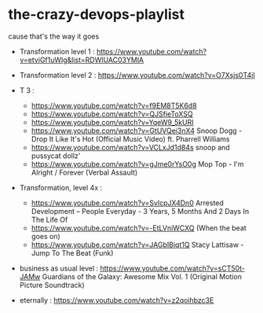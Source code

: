 # the-crazy-devops-playlist

cause that's the way it goes

* Transformation level 1 : https://www.youtube.com/watch?v=etviGf1uWlg&list=RDWIUAC03YMlA
* Transformation level 2 : https://www.youtube.com/watch?v=O7Xsjs0T4jI
* T 3 : 
  * https://www.youtube.com/watch?v=f9EM8T5K6d8
  * https://www.youtube.com/watch?v=QJSfieToXSQ
  * https://www.youtube.com/watch?v=YqeW9_5kURI
  * https://www.youtube.com/watch?v=GtUVQei3nX4 Snoop Dogg - Drop It Like It's Hot (Official Music Video) ft. Pharrell Williams
  * https://www.youtube.com/watch?v=VCLxJd1d84s snoop and pussycat dollz'
  * https://www.youtube.com/watch?v=gJme0rYsO0g Mop Top - I'm Alright / Forever (Verbal Assault)
* Transformation, level 4x :
  * https://www.youtube.com/watch?v=SvlcpJX4Dn0 Arrested Development ‎– People Everyday - 3 Years, 5 Months And 2 Days In The Life Of
  * https://www.youtube.com/watch?v=-EtLVniWCXQ (When the beat goes on)
  * https://www.youtube.com/watch?v=JAGbIBiqt1Q Stacy Lattisaw - Jump To The Beat (Funk)

* business as usual level : https://www.youtube.com/watch?v=sCT50t-JAMw Guardians of the Galaxy: Awesome Mix Vol. 1 (Original Motion Picture Soundtrack)
  
* eternally : https://www.youtube.com/watch?v=z2qoihbzc3E


